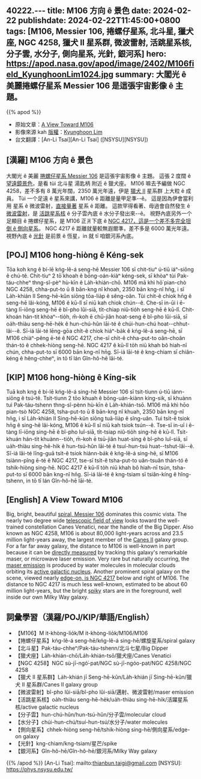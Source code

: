 40222.---
title: M106 方向 ê 景色
date: 2024-02-22
publishdate: 2024-02-22T11:45:00+0800
tags: [M106, Messier 106, 捲螺仔星系, 北斗星, 獵犬座, NGC 4258, 獵犬 II 星系群, 微波雷射, 活跳星系核, 分子雲, 水分子, 側向星系, 光針, 銀河系]
hero: https://apod.nasa.gov/apod/image/2402/M106field_KyunghoonLim1024.jpg
summary: 大閣光 ê 美麗捲螺仔星系 Messier 106 是這張宇宙影像 ê 主題。
---

{{% apod %}}

- 原始文章：[A View Toward M106](https://apod.nasa.gov/apod/ap240222.html)
- 影像來源 kah [版權][copyright]：[Kyunghoon Lim](https://www.astrobin.com/users/lkh0460/)
- 台文翻譯：[An-Li Tsai][An-Li Tsai] ([NSYSU][NSYSU])

## [漢羅] M106 方向 ê 景色
大閣光 ê 美麗 [捲螺仔星系 Messier 106][spiral, Messier 106] 是這張宇宙影像 ê 主題。
這張 2 度闊 ê [望遠鏡景色][telescopic field of view]，是看 tùi 北斗星 湯匙柄 附近 ê 獵犬座。
M106 嘛去予編做 NGC 4258，差不多有 8 萬光年闊，2350 萬光年遠，伊是 [獵犬 II][Canes II] 星系群 上大粒 ê 成員。
Tùi 一个足遠 ê 星系來講，M106 ê 距離是量甲足準--ê。
這是因為伊會當利用 星系 ê 微波雷射，[直接量著][directly measured] 星系 ê 距離。
這款罕得看著、毋過會自然發生 ê [微波雷射][maser emission]，是 [活跳星系核][active galactic nucleus] ê 分子雲內底 ê 水分子發出來--ê。
視野內底另外一个足顯目 ê 捲螺仔星系，是 M106 正爿下底 ê [NGC 4217，這是一个差不多完全坦倒 ê 側向星系][edge-on, is NGC 4217]。
NGC 4217 ê 距離就量較無遐爾準，差不多是 6000 萬光年遠。
視野內底 ê [光針][spiky] 是前景 ê 恆星，in 就 tī 咱銀河系內底。

## [POJ] M106 hong-hiòng ê Kéng-sek
Tōa koh kng ê bí-lē kńg-lê-á seng-hē Messier 106 sī chit-tiuⁿ ú-tiū iáⁿ-siōng ê chú-tê.
Chit-tiuⁿ 2 tō͘ khoah ê bōng-oán-kiàⁿ kéng-sek, sī khòaⁿ tùi Pak-táu-chheⁿ thng-sî-pèⁿ hù-kīn ê La̍h-khián-chō.
M106 mā khì hō͘ pian-chò NGC 4258, chha-put-to ū 8 bān-kng nî khoah, 2350 bān kng-nî hn̄g, i sī La̍h-khián II Seng-hē-kûn siōng tōa-lia̍p ê sêng-oân.
Tùi chi̍t-ê chiok hn̄g ê seng-hē lâi-kóng, M106 ê kū-lî sī niū kah chiok chún--ê.
Che-sī in-ūi i ē-tàng lī-iōng seng-hē ê bî-pho lûi-siā, ti̍t-chiap niû-tio̍h seng-hē ê kū-lî.
Chit-khoán hán-tit khòaⁿ--tio̍h, m̄-koh ē chū-jiân hoat-seng ê bî-pho lûi-siā, sī oa̍h-thiàu seng-hē-he̍k ê hun-chú-hûn lāi-té ê chúi-hun-chú hoat--chhut-lâi--ê.
Sī-iá lāi-té lēng-gōa chi̍t-ê chiok hiáⁿ-ba̍k ê kńg-lê-á seng-hē, sī M106 chiàⁿ-pêng ē-té ê NGC 4217, che-sī chi̍t-ê chha-put-to oân-choân thán-tó ê chhek-hiòng seng-hē.
NGC 4217 ê kū-lî to̍h niū khah bô hiah-nī chún, chha-put-to sī 6000 bān kng-nî hn̄g.
Sī-iá lāi-té ê kng-chiam sī chiân-kéng ê hêng-chheⁿ, in tō tī lán Gîn-hô-hē lāi-té.

## [KIP] M106 hong-hiòng ê Kíng-sik
Tuā koh kng ê bí-lē kńg-lê-á sing-hē Messier 106 sī tsit-tiunn ú-tiū iánn-siōng ê tsú-tê.
Tsit-tiunn 2 tōo khuah ê bōng-uán-kiànn kíng-sik, sī khuànn tuì Pak-táu-tshenn thng-sî-pènn hù-kīn ê La̍h-khián-tsō.
M106 mā khì hōo pian-tsò NGC 4258, tsha-put-to ū 8 bān-kng nî khuah, 2350 bān kng-nî hn̄g, i sī La̍h-khián II Sing-hē-kûn siōng tuā-lia̍p ê sîng-uân.
Tuì tsi̍t-ê tsiok hn̄g ê sing-hē lâi-kóng, M106 ê kū-lî sī niū kah tsiok tsún--ê.
Tse-sī in-uī i ē-tàng lī-iōng sing-hē ê bî-pho luî-siā, ti̍t-tsiap niû-tio̍h sing-hē ê kū-lî.
Tsit-khuán hán-tit khuànn--tio̍h, m̄-koh ē tsū-jiân huat-sing ê bî-pho luî-siā, sī ua̍h-thiàu sing-hē-hi̍k ê hun-tsú-hûn lāi-té ê tsuí-hun-tsú huat--tshut-lâi--ê.
Sī-iá lāi-té līng-guā tsi̍t-ê tsiok hiánn-ba̍k ê kńg-lê-á sing-hē, sī M106 tsiànn-pîng ē-té ê NGC 4217, tse-sī tsi̍t-ê tsha-put-to uân-tsuân thán-tó ê tshik-hiòng sing-hē.
NGC 4217 ê kū-lî to̍h niū khah bô hiah-nī tsún, tsha-put-to sī 6000 bān kng-nî hn̄g.
Sī-iá lāi-té ê kng-tsiam sī tsiân-kíng ê hîng-tshenn, in tō tī lán Gîn-hô-hē lāi-té.

## [English] A View Toward M106
Big, bright, beautiful [spiral, Messier 106][spiral, Messier 106] dominates this cosmic vista.
The nearly two degree wide [telescopic field of view][telescopic field of view] looks toward the well-trained constellation Canes Venatici, near the handle of the Big Dipper.
Also known as NGC 4258, M106 is about 80,000 light-years across and 23.5 million light-years away, the largest member of the [Canes II][Canes II] galaxy group.
For a far far away galaxy, the distance to M106 is well-known in part because it can be [directly measured][directly measured] by tracking this galaxy's remarkable maser, or microwave laser emission.
Very rare but naturally occurring, the [maser emission][maser emission] is produced by water molecules in molecular clouds orbiting its [active galactic nucleus][active galactic nucleus].
Another prominent spiral galaxy on the scene, viewed nearly [edge-on, is NGC 4217][edge-on, is NGC 4217] below and right of M106.
The distance to NGC 4217 is much less well-known, estimated to be about 60 million light-years, but the bright [spiky][spiky] stars are in the foreground, well inside our own Milky Way galaxy.

## 詞彙學習（漢羅/POJ/KIP/華語/English）
- 【M106】M it-khòng-lio̍k/M it-khòng-lio̍k/M106/M106
- 【捲螺仔星系】kńg-lê-á seng-hē/kńg-lê-á sing-hē/螺旋星系/spiral galaxy
- 【北斗星】Pak-táu-chheⁿ/Pak-táu-tshenn/北斗七星/Big Dipper
- 【獵犬座】La̍h-khián-chō/La̍h-khián-tsō/獵犬座/Canes Venatici
- 【NGC 4258】NGC sù-jī-ngó͘-pat/NGC sù-jī-ngóo-pat/NGC 4258/NGC 4258
- 【獵犬 II 星系群】La̍h-khián jī Seng-hē-kûn/La̍h-khián jī Sing-hē-kûn/獵犬 II 星系群/Canes II galaxy group
- 【微波雷射】bî-pho lûi-siā/bî-pho lûi-siā/邁射、微波雷射/maser emission
- 【活跳星系核】oa̍h-thiàu seng-hē-he̍k/ua̍h-thiàu sing-hē-hi̍k/活躍星系核/active galactic nucleus
- 【分子雲】hun-chú-hûn/hun-tsú-hûn/分子雲/molecular cloud
- 【水分子】chúi-hun-chú/tsuí-hun-tsú/水分子/water molecules
- 【側向星系】chhek-hiòng seng-hē/tshik-hiòng sing-hē/側向星系/edge-on galaxy
- 【光針】kng-chiam/kng-tsiam/星芒/spike
- 【銀河系】Gîn-hô-hē/Gîn-hô-hē/銀河系/Milky Way galaxy

{{% /apod %}}
[An-Li Tsai]: mailto:thianbun.taigi@gmail.com
[NSYSU]: https://phys.nsysu.edu.tw/

[copyright]: https://apod.nasa.gov/apod/fap/lib/about_apod.html#srapply
[License]: https://creativecommons.org/licenses/by/3.0/

[spiral, Messier 106]:https://apod.nasa.gov/apod/ap210409.html
[telescopic field of view]:https://www.astrobin.com/bwc7h6/
[Canes II]:http://www.atlasoftheuniverse.com/galgrps/cvnii.html
[directly measured]:http://arxiv.org/abs/1307.6031
[maser emission]:https://en.wikipedia.org/wiki/Astrophysical_maser
[active galactic nucleus]:https://www.spacetelescope.org/news/heic1302/
[edge-on, is NGC 4217]:https://www.spacetelescope.org/images/potw1503a/
[spiky]:https://en.wikipedia.org/wiki/Diffraction_spike
